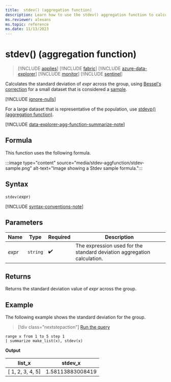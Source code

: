 ```yaml
---
title:  stdev() (aggregation function)
description: Learn how to use the stdev() aggregation function to calculate the standard deviation of an expression using Bessel's correction.
ms.reviewer: alexans
ms.topic: reference
ms.date: 11/13/2023
---
```

# stdev() (aggregation function)

> [!INCLUDE [applies](../includes/applies-to-version/applies.md)] [!INCLUDE [fabric](../includes/applies-to-version/fabric.md)] [!INCLUDE [azure-data-explorer](../includes/applies-to-version/azure-data-explorer.md)] [!INCLUDE [monitor](../includes/applies-to-version/monitor.md)] [!INCLUDE [sentinel](../includes/applies-to-version/sentinel.md)]

Calculates the standard deviation of *expr* across the group, using [Bessel's correction](https://en.wikipedia.org/wiki/Bessel's_correction) for a small dataset that is considered a [sample](https://en.wikipedia.org/wiki/Sample_%28statistics%29).

[!INCLUDE [ignore-nulls](../includes/ignore-nulls.md)]

For a large dataset that is representative of the population, use [stdevp() (aggregation function)](stdevp-aggregation-function.md).

[!INCLUDE [data-explorer-agg-function-summarize-note](../includes/agg-function-summarize-note.md)]

## Formula

This function uses the following formula.

:::image type="content" source="media/stdev-aggfunction/stdev-sample.png" alt-text="Image showing a Stdev sample formula.":::

## Syntax

`stdev(`*expr*`)`

[!INCLUDE [syntax-conventions-note](../includes/syntax-conventions-note.md)]

## Parameters

| Name | Type | Required | Description |
|--|--|--|--|
| *expr* | `string` |  :heavy_check_mark: | The expression used for the standard deviation aggregation calculation. |

## Returns

Returns the standard deviation value of *expr* across the group.

## Example

The following example shows the standard deviation for the group.

> [!div class="nextstepaction"]
> <a href="https://dataexplorer.azure.com/clusters/help/databases/Samples?query=H4sIAAAAAAAAAytKzEtPVahQSCvKz1UwVCjJVzBVKC5JLVAw5KpRKC7NzU0syqxKVchNzE6Nz8ksLtGo0NQBKkhJLQOyAG3qbWE9AAAA" target="_blank">Run the query</a>

```kusto
range x from 1 to 5 step 1
| summarize make_list(x), stdev(x)
```

**Output**

|list_x|stdev_x|
|---|---|
|[ 1, 2, 3, 4, 5]|1.58113883008419|
